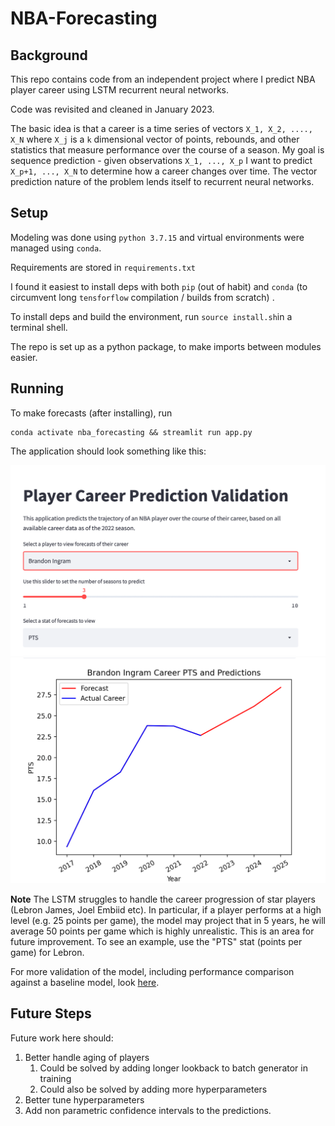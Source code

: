 # NBA-Forecasting

## Background 
This repo contains code from an independent project where
I predict NBA player career using LSTM recurrent neural networks. 

Code was revisited and cleaned in January 2023. 

The basic idea is that a career is a time series of vectors 
`X_1, X_2, ...., X_N` where `X_j` is a `k` dimensional vector 
of points, rebounds, and other statistics that measure performance 
over the course of a season. My goal is sequence prediction - 
given observations `X_1, ..., X_p` I want to predict
`X_p+1, ..., X_N` to determine how a career changes over time. The 
vector prediction nature of the problem lends itself to recurrent neural networks. 


## Setup

Modeling was done using `python 3.7.15` and virtual
environments were managed using `conda`.

Requirements are stored in `requirements.txt` 

I found it easiest to install deps with both `pip` (out of habit)
and `conda` (to circumvent long `tensforflow` compilation / builds from scratch)
. 

To install deps and build the environment, run `source install.sh`in a terminal shell. 

The repo is set up as a python package, to make imports between
modules easier. 

## Running

To make forecasts (after installing), run
```
conda activate nba_forecasting && streamlit run app.py
``` 


The application should look something like this:

![alt text](images/app_top.png)
![alt text](images/app_bottom.png)

**Note** The LSTM struggles to handle the career progression of star players
(Lebron James, Joel Embiid etc). In particular, if a player performs at a high
level (e.g. 25 points per game), the model may project that in 5 years, he will
average 50 points per game which is highly unrealistic. This is an area
for future improvement. To see an example, use the "PTS" stat (points per game)
for Lebron. 

For more validation of the model, including 
performance comparison against a baseline model, look [here](forecasting/training/README.md).

## Future Steps

Future work here should: 
1. Better handle aging of players
    1. Could be solved by adding longer lookback to batch generator in training
   2. Could also be solved by adding more hyperparameters
2. Better tune hyperparameters 
3. Add non parametric confidence intervals to the predictions. 